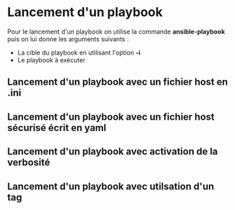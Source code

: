 # Lancement d'un playbook

Pour le lancement d'un playbook on utilise la commande **ansible-playbook** puis on lui donne les arguments suivants :

- La cible du playbook en utilisant l'option **-i**
- Le playbook à exécuter 

## Lancement d'un playbook avec un fichier host en .ini

## Lancement d'un playbook avec un fichier host sécurisé écrit en yaml

## Lancement d'un playbook avec activation de la verbosité 

## Lancement d'un playbook avec utilsation d'un tag

